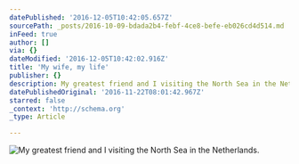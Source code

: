 ```yaml
---
datePublished: '2016-12-05T10:42:05.657Z'
sourcePath: _posts/2016-10-09-bdada2b4-febf-4ce8-befe-eb026cd4d514.md
inFeed: true
author: []
via: {}
dateModified: '2016-12-05T10:42:02.916Z'
title: 'My wife, my life'
publisher: {}
description: My greatest friend and I visiting the North Sea in the Netherlands.
datePublishedOriginal: '2016-11-22T08:01:42.967Z'
starred: false
_context: 'http://schema.org'
_type: Article

---
```

![My greatest friend and I visiting the North Sea in the Netherlands.](https://the-grid-user-content.s3-us-west-2.amazonaws.com/1de80c91-34cc-4089-b5ed-b3618d3c2c66.jpg)